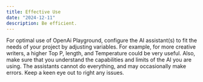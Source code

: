 ```yaml
---
title: Effective Use
date: "2024-12-11"
description: Be efficient.
---
```

For optimal use of OpenAi Playground, configure the AI assistant(s) to fit the needs of your project by adjusting variables. For example, for more creative writers, a higher Top P, length, and Temperature could be very useful. Also, make sure that you understand the capabilities and limits of the AI you are using. The assistants cannot do everything, and may occasionally make errors. Keep a keen eye out to right any issues.